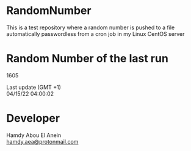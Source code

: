 # RandomNumber    
This is a test repository where a random number is pushed to a file automatically passwordless from a cron job in my Linux CentOS server    
# Random Number of the last run   
1605
      
Last update (GMT +1)    
04/15/22 04:00:02
# Developer    
Hamdy Abou El Anein   
hamdy.aea@protonmail.com
